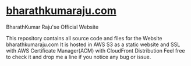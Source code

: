 # [bharathkumaraju.com](https://bharathkumaraju.com)
BharathKumar Raju'se Official Website

This repository contains all source code and files for the Website bharathkumaraju.com
It is hosted in AWS S3 as a static website and SSL with AWS Certificate Manager(ACM) with CloudFront Distribution
Feel free to check it and drop me a line if you notice any bug or issue.
